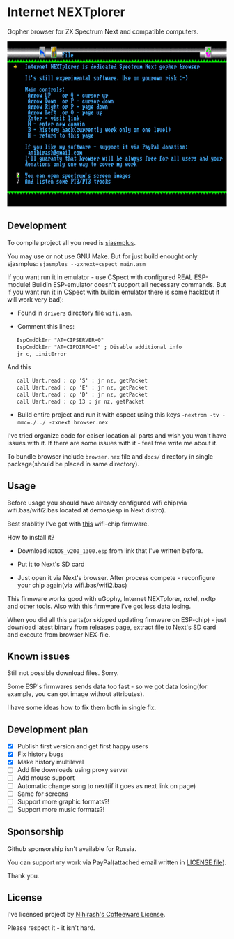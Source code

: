 # Internet NEXTplorer

Gopher browser for ZX Spectrum Next and compatible computers.

![Example of work](readme/demo.gif)

## Development

To compile project all you need is [sjasmplus](https://github.com/z00m128/sjasmplus).

You may use or not use GNU Make. But for just build enought only sjasmplus: `sjasmplus --zxnext=cspect main.asm`

If you want run it in emulator - use CSpect with configured REAL ESP-module! Buildin ESP-emulator doesn't support all necessary commands. But if you want run it in CSpect with buildin emulator there is some hack(but it will work very bad):

 * Found in `drivers` directory file `wifi.asm`.
 
 * Comment this lines:

 ```
    EspCmdOkErr "AT+CIPSERVER=0" 
    EspCmdOkErr "AT+CIPDINFO=0" ; Disable additional info
    jr c, .initError
```

And this

 ```
    call Uart.read : cp 'S' : jr nz, getPacket
    call Uart.read : cp 'E' : jr nz, getPacket
    call Uart.read : cp 'D' : jr nz, getPacket
    call Uart.read : cp 13 : jr nz, getPacket
```

 * Build entire project and run it with cspect using this keys `-nextrom -tv -mmc=./../ -zxnext browser.nex`

I've tried organize code for eaiser location all parts and wish you won't have issues with it. If there are some issues with it - feel free write me about it.

To bundle browser include `browser.nex` file and `docs/` directory in single package(should be placed in same directory).

## Usage

Before usage you should have already configured wifi chip(via wifi.bas/wifi2.bas located at demos/esp in Next distro). 

Best stablitiy I've got with [this](https://github.com/Threetwosevensixseven/espupdate/tree/master/fw/ESP8266_FULL_V3.3_SPUGS/NONOS_v200_1300) wifi-chip firmware.

How to install it?

 * Download `NONOS_v200_1300.esp` from link that I've written before.

 * Put it to Next's SD card

 * Just open it via Next's browser. After process compete - reconfigure your chip again(via wifi.bas/wifi2.bas)

This firmware works good with uGophy, Internet NEXTplorer, nxtel, nxftp and other tools. Also with this firmware i've got less data losing.

When you did all this parts(or skipped updating firmware on ESP-chip) - just download latest binary from releases page, extract file to Next's SD card and execute from browser NEX-file.

## Known issues

Still not possible download files. Sorry.

Some ESP's firmwares sends data too fast - so we got data losing(for example, you can got image without attributes). 

I have some ideas how to fix them both in single fix.

## Development plan
- [X] Publish first version and get first happy users
- [X] Fix history bugs
- [X] Make history multilevel
- [ ] Add file downloads using proxy server
- [ ] Add mouse support
- [ ] Automatic change song to next(if it goes as next link on page)
- [ ] Same for screens
- [ ] Support more graphic formats?!
- [ ] Support more music formats?!

## Sponsorship

Github sponsorship isn't available for Russia.

You can support my work via PayPal(attached email written in [LICENSE file](LICENSE)).

Thank you.

## License

I've licensed project by [Nihirash's Coffeeware License](LICENSE).

Please respect it - it isn't hard.